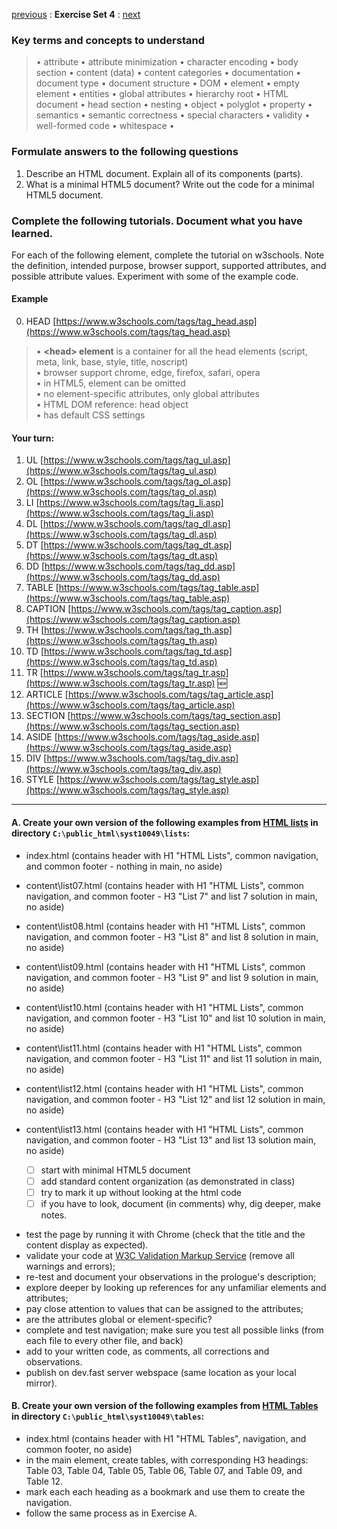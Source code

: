[previous](Set03.md) 
: **Exercise Set 4**
: [next](Set05.md)


### Key terms and concepts to understand
> &bull;  attribute &bull; attribute minimization &bull; character encoding &bull; body section &bull; content (data) &bull;  content categories &bull; documentation &bull; document type &bull;  document structure &bull; DOM &bull;  element &bull;  empty element &bull; entities &bull; global attributes &bull; hierarchy root &bull; HTML document &bull; head section &bull; nesting &bull; object &bull; polyglot &bull; property &bull; semantics &bull; semantic correctness &bull; special characters &bull; validity &bull; well-formed code &bull; whitespace &bull;  


### Formulate answers to the following questions
1. Describe an HTML document.  Explain all of its components (parts).
2. What is a minimal HTML5 document? Write out the code for a minimal HTML5 document.

### Complete the following tutorials. Document what you have learned.
For each of the following element, complete the tutorial on w3schools.  Note the definition, intended purpose, browser support, supported attributes, and possible attribute values. Experiment with some of the example code.
#### Example
0. HEAD [https://www.w3schools.com/tags/tag_head.asp](https://www.w3schools.com/tags/tag_head.asp)
> &bull; **&lt;head> element** is a container for all the head elements (script, meta, link, base, style, title, noscript)<br> &bull; browser support chrome, edge, firefox, safari, opera<br> &bull; in HTML5, element can be omitted<br> &bull; no element-specific attributes, only global attributes<br> &bull; HTML DOM reference: head object<br> &bull; has default CSS settings

#### Your turn:
1. UL [https://www.w3schools.com/tags/tag_ul.asp](https://www.w3schools.com/tags/tag_ul.asp)
2. OL [https://www.w3schools.com/tags/tag_ol.asp](https://www.w3schools.com/tags/tag_ol.asp)
3. LI [https://www.w3schools.com/tags/tag_li.asp](https://www.w3schools.com/tags/tag_li.asp)
4. DL [https://www.w3schools.com/tags/tag_dl.asp](https://www.w3schools.com/tags/tag_dl.asp)
5. DT [https://www.w3schools.com/tags/tag_dt.asp](https://www.w3schools.com/tags/tag_dt.asp)
6. DD [https://www.w3schools.com/tags/tag_dd.asp](https://www.w3schools.com/tags/tag_dd.asp)
7. TABLE [https://www.w3schools.com/tags/tag_table.asp](https://www.w3schools.com/tags/tag_table.asp)
8. CAPTION [https://www.w3schools.com/tags/tag_caption.asp](https://www.w3schools.com/tags/tag_caption.asp)
9. TH [https://www.w3schools.com/tags/tag_th.asp](https://www.w3schools.com/tags/tag_th.asp)
10. TD [https://www.w3schools.com/tags/tag_td.asp](https://www.w3schools.com/tags/tag_td.asp)
11. TR [https://www.w3schools.com/tags/tag_tr.asp](https://www.w3schools.com/tags/tag_tr.asp) :new:
12. ARTICLE [https://www.w3schools.com/tags/tag_article.asp](https://www.w3schools.com/tags/tag_article.asp)
13. SECTION [https://www.w3schools.com/tags/tag_section.asp](https://www.w3schools.com/tags/tag_section.asp)
14. ASIDE [https://www.w3schools.com/tags/tag_aside.asp](https://www.w3schools.com/tags/tag_aside.asp)
15. DIV [https://www.w3schools.com/tags/tag_div.asp](https://www.w3schools.com/tags/tag_div.asp)
16. STYLE [https://www.w3schools.com/tags/tag_style.asp](https://www.w3schools.com/tags/tag_style.asp)

---

#### A. Create your own version of the following examples from  [HTML lists](https://padlet.com/ellen_bajcar/ofcrakue7fyy) in directory `C:\public_html\syst10049\lists`:
- index.html (contains header with H1 "HTML Lists", common navigation, and common footer - nothing in main, no aside)
- content\list07.html (contains header with H1 "HTML Lists", common navigation, and common footer - H3 "List 7" and list 7 solution in main, no aside)
- content\list08.html (contains header with H1 "HTML Lists", common navigation, and common footer - H3 "List 8" and list 8 solution in main, no aside)
- content\list09.html (contains header with H1 "HTML Lists", common navigation, and common footer - H3 "List 9" and list 9 solution in main, no aside)
- content\list10.html (contains header with H1 "HTML Lists", common navigation, and common footer - H3 "List 10" and list 10 solution in main, no aside)
- content\list11.html (contains header with H1 "HTML Lists", common navigation, and common footer - H3 "List 11" and list 11 solution in main, no aside)
- content\list12.html (contains header with H1 "HTML Lists", common navigation, and common footer - H3 "List 12" and list 12 solution in main, no aside)
- content\list13.html (contains header with H1 "HTML Lists", common navigation, and common footer - H3 "List 13" and list 13 solution main, no aside)

	 - [ ] start with minimal HTML5 document
	 - [ ] add standard content organization (as demonstrated in class)
	 - [ ] try to mark it up without looking at the html code
	 - [ ] if you have to look, document (in comments) why, dig deeper, make notes.
* test the page by running it with Chrome (check that the title and the content display as expected).
* validate your code at [W3C Validation Markup Service](https://validator.w3.org) (remove all warnings and errors);
* re-test and document your observations in the prologue's description;
* explore deeper by looking up references for any unfamiliar elements and attributes; 
* pay close attention to values that can be assigned to the attributes; 
* are the attributes global or element-specific?
* complete and test navigation; make sure you test all possible links (from each file to every other file, and back)
* add to your written code, as comments, all corrections and observations.
* publish on dev.fast server webspace (same location as your local mirror).

#### B. Create your own version of the following examples from  [HTML Tables](https://padlet.com/ellen_bajcar/bbpo9guhtfxs) in directory `C:\public_html\syst10049\tables`:
- index.html (contains header with H1 "HTML Tables", navigation, and common footer, no aside)
- in the main element, create tables, with corresponding H3 headings: Table 03, Table 04, Table 05, Table 06, Table 07, and Table 09, and Table 12.
- mark each each heading as a bookmark and use them to create the navigation.
- follow the same process as in Exercise A.



